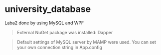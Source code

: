 # university_database
Laba2 done by using MySQL and WPF

> External NuGet package was installed: Dapper

> Default settings of MySQL server by MAMP were used. You can set your own connection string in App.config
